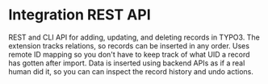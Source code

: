 # Integration REST API

REST and CLI API for adding, updating, and deleting records in TYPO3. The
extension tracks relations, so records can be inserted in any order. Uses
remote ID mapping so you don't have to keep track of what UID a record has
gotten after import. Data is inserted using backend APIs as if a real human
did it, so you can can inspect the record history and undo actions.
